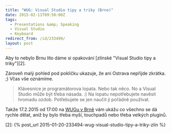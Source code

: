 ```yaml
---
title: "WUG: Visual Studio tipy a triky (Brno)"
date: 2015-02-11T09:50:00Z
tags:
  - Presentations &amp; Speaking
  - Visual Studio
  - Keyboard
redirect_from: /id/233499/
layout: post
---
```

Aby to nebylo Brnu líto dáme si opakování [zlínské "Visual Studio tipy a triky"][2]. 

Zároveň malý pohled pod pokličku ukazuje, že ani Ostrava nepřijde zkrátka. ;) Včas vše oznámíme. 

> Klávesnice je programátorova lopata. Nebo tak něco. No a Visual Studio může být třeba násada. :) Na lopatu nepotřebujete navěsit hromadu ozdob. Potřebujete se jen naučit ji pořádně používat. 

Takže 17.2.2015 od 17:00 na [WUGu v Brně][1] vám ukážu co všechno se dá rychle dělat, aniž by bylo třeba myší, touchpadů nebo třeba velkých pluginů. 

[1]: http://www.wug.cz/brno/akce/717-Visual-Studio-tipy-a-triky
[2]: {% post_url 2015-01-20-233494-wug-visual-studio-tipy-a-triky-zlin %}
